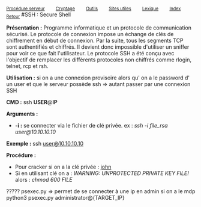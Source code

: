 <sub>[Procédure serveur](server_procedure.md)&nbsp; &nbsp; &nbsp; &nbsp; &nbsp;[Cryptage](cryptage.md)&nbsp; &nbsp; &nbsp; &nbsp; &nbsp;[Outils](tools.md)&nbsp; &nbsp; &nbsp; &nbsp; &nbsp;[Sites utiles](useful_website.md)&nbsp; &nbsp; &nbsp; &nbsp; &nbsp;[Lexique](lexique.md)&nbsp; &nbsp; &nbsp; &nbsp; &nbsp;[Index](index.md)</sub>
<sub>[Retour](server_procedure.md)</sub>
#SSH : Secure Shell

**Présentation :** 
Programme informatique et un protocole de communication sécurisé. Le protocole de connexion impose un échange de clés de chiffrement en début de connexion. Par la suite, tous les segments TCP sont authentifiés et chiffrés. Il devient donc impossible d'utiliser un sniffer pour voir ce que fait l'utilisateur.
Le protocole SSH a été conçu avec l'objectif de remplacer les différents protocoles non chiffrés comme rlogin, telnet, rcp et rsh.

**Utilisation :** si on a une connexion provisoire alors qu' on a le password d' un user et que le serveur possède ssh => autant passer par une connexion SSH

**CMD :** ssh **USER**@**IP**

**Arguments :**
- **-i :** se connecter via le fichier de clé privée.  ex : *ssh -i file_rsa user@<span>10.10.10.10*
  
**Exemple :** ssh user@10.10.10.10

**Procédure :**
- Pour cracker si on a la clé privée : [john](john_the_ripper.md)
- Si en utilisant clé on a : *WARNING: UNPROTECTED PRIVATE KEY FILE!* alors : *chmod 600 *FILE**

????? psexec.py => permet de se connecter à une ip en admin si on a le mdp
 python3 psexec.py administrator@{TARGET_IP}

